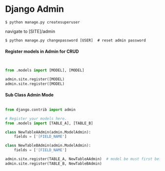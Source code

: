 Django Admin
============

    $ python manage.py createsuperuser

navigate to [SITE]/admin

    $ python manage.py changepassword [USER]  # reset admin password


#### Register models in Admin for CRUD

``` python


from .models import [MODEL], [MODEL]

admin.site.register([MODEL)
admin.site.register([MODEL)


```


#### Sub Class Admin Mode

``` python

from django.contrib import admin

# Register your models here.
from .models import [TABLE_A], [TABLE_B]

class NewTableAAdmin(admin.ModelAdmin):
    fields = ['[FIELD_NAME']

class NewTableBAdmin(admin.ModelAdmin):
    fields = ['[FIELD_NAME']

admin.site.register(TABLE_A, NewTableAAdmin)  # model be must first before admin model
admin.site.register(TABLE_B, NewTableBAdmin)

```